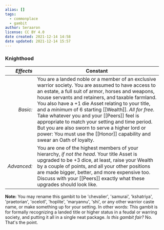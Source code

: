 ```yaml
---
alias: []
tags:
  - commonplace
  - gambit
author: Seraaron
license: CC BY 4.0
date created: 2021-12-14 14:58
date updated: 2021-12-14 15:57
---
```


### Knighthood

|   _Effects_ | Constant                                                                                                                                                                                                                                                                                                                                                                                                                                                                                                                                                   |
| ----------: | ---------------------------------------------------------------------------------------------------------------------------------------------------------------------------------------------------------------------------------------------------------------------------------------------------------------------------------------------------------------------------------------------------------------------------------------------------------------------------------------------------------------------------------------------------------- |
|    _Basic:_ | You are a landed noble or a member of an exclusive warrior society. You are assumed to have access to an estate, a full suit of armor, horses and weapons, house servants and retainers, and taxable farmland. You also have a +1 die Asset relating to your title, and a _minimum_ of 6 starting [[Wealth]]. _All for free._ Take whatever you and your [[Peers]] feel is appropriate to match your setting and time period. But you are also sworn to serve a higher lord or power: You must use the [[Honor]] capability and swear an Oath of loyalty. |
| _Advanced:_ | You are one of the highest members of your hierarchy, _if not the head_. Your title Asset is upgraded to be +3 dice, at least, raise your Wealth by a couple of points, and all your other positions are made bigger, better, and more expensive too. Discuss with your [[Peers]] exactly what these upgrades should look like.                                                                                                                                                                                                                            |

**Note:** You may rename this gambit to be 'chevalier', 'samurai', 'kshatriya', 'praetorian', 'ocelotl', 'hoplite', 'maryannu', 'shi', or any other warrior caste name, or make something up for your setting. In other words: This gambit is for formally recognizing a landed title or higher status in a feudal or warring society, and putting it all in a single neat package. _Is this gambit fair?_ No. That's the point.

